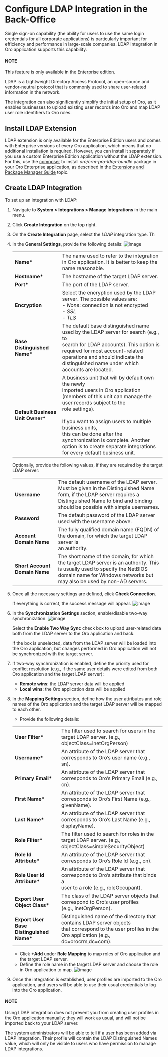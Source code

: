 <a id="user-guide-ldap-integration"></a>

# Configure LDAP Integration in the Back-Office

Single sign-on capability (the ability for users to use the same login credentials for all corporate applications) is
particularly important for efficiency and performance in large-scale companies. LDAP Integration in Oro application supports this capability.

#### NOTE
This feature is only available in the Enterprise edition.

LDAP is a Lightweight Directory Access Protocol, an open-source and vendor-neutral protocol that is commonly used to
share user-related information in the network.

The integration can also significantly simplify the initial setup of Oro, as it enables businesses to upload existing
user records into Oro and map LDAP user role identifiers to Oro roles.

## Install LDAP Extension

LDAP extension is only available for the Enterprise Edition users and comes with Enterprise versions of every Oro
application, which means that no additional installation is required. However, you can install it separately if you use a custom Enterprise Edition application without the LDAP extension. For this, use the <a href="https://getcomposer.org/doc/03-cli.md#require" target="_blank">composer</a> to install *oro/crm-pro-ldap-bundle* package in your Oro Enterprise application, as described in the [Extensions and Package Manager Guide](../../../../backend/extension/install-extension.md#cookbook-extensions-composer) topic.

## Create LDAP Integration

To set up an integration with LDAP:

1. Navigate to **System > Integrations > Manage Integrations** in the main menu.
2. Click **Create Integration** on the top right.
3. On the **Create Integration** page, select the *LDAP* integration type. Th
4. In the **General Settings**, provide the following details:
   ![image](user/img/system/integrations/ldap/ldap_general.png)

   |                                   |                                                                                                                                                                                                                                                                                                                                                                                                                                          |
   |-----------------------------------|------------------------------------------------------------------------------------------------------------------------------------------------------------------------------------------------------------------------------------------------------------------------------------------------------------------------------------------------------------------------------------------------------------------------------------------|
   | **Name\***                        | The name used to refer to the integration in Oro application. It is better to keep the name reasonable.                                                                                                                                                                                                                                                                                                                                  |
   | **Hostname\***                    | The hostname of the target LDAP server.                                                                                                                                                                                                                                                                                                                                                                                                  |
   | **Port\***                        | The port of the LDAP server.                                                                                                                                                                                                                                                                                                                                                                                                             |
   | **Encryption**                    | Select the encryption used by the LDAP server. The possible values are:<br/>- *None*: connection is not encrypted<br/>- *SSL*<br/>- *TLS*                                                                                                                                                                                                                                                                                                |
   | **Base Distinguished Name\***     | The default base distinguished name used by the LDAP server for search (e.g., to<br/>search for LDAP accounts). This option is required for most account-related operations and should indicate the<br/>distinguished name under which accounts are located.                                                                                                                                                                             |
   | **Default Business Unit Owner\*** | A [business unit](../../../glossary.md#term-Business-Unit) that will by default own the newly<br/>imported users in Oro application (members of this unit can manage the user records subject to the<br/>role settings).<br/><br/>If you want to assign users to multiple business units,<br/>this can be done after the synchronization is complete. Another option is to create separate integrations for every default business unit. |

   Optionally, provide the following values, if they are required by the target LDAP server:

   |                               |                                                                                                                                                                                                               |
   |-------------------------------|---------------------------------------------------------------------------------------------------------------------------------------------------------------------------------------------------------------|
   | **Username**                  | The default username of the LDAP server.<br/>Must be given in the Distinguished Name form, if the LDAP server requires a Distinguished Name to bind and binding<br/>should be possible with simple usernames. |
   | **Password**                  | The default password of the LDAP server used with the username above.                                                                                                                                         |
   | **Account Domain Name**       | The fully qualified domain name (FQDN) of the domain, for which the target LDAP server is<br/>an authority.                                                                                                   |
   | **Short Account Domain Name** | The short name of the domain, for which the target LDAP server is an authority. This<br/>is usually used to specify the NetBIOS domain name for Windows networks but may also be used by non-AD servers.      |
5. Once all the necessary settings are defined, click **Check Connection**.

   If everything is correct, the success message will appear.
   ![image](user/img/system/integrations/ldap/ldap_check_connection.png)
6. In the **Synchronization Settings** section, enable/disable two-way synchronization.
   ![image](user/img/system/integrations/ldap/ldap_synch.png)

   Select the **Enable Two Way Sync** check box to upload user-related data both from the LDAP server to the Oro application and back.

   If the box is unselected, data from the LDAP server will be loaded into the Oro application, but changes performed in Oro application will not be synchronized with the target server.
7. If two-way synchronization is enabled, define the priority used for conflict resolution (e.g., if the same user details were edited from both Oro application and the target LDAP server):
   * **Remote wins**: the LDAP server data will be applied
   * **Local wins**: the Oro application data will be applied
8. In the **Mapping Settings** section, define how the user attributes and role names of the Oro application and the target LDAP server will be mapped to each other.
   * Provide the following details:

   |                                           |                                                                                                                                                                  |
   |-------------------------------------------|------------------------------------------------------------------------------------------------------------------------------------------------------------------|
   | **User Filter\***                         | The filter used to search for users in the target LDAP server. (e.g.,<br/>objectClass=inetOrgPerson)                                                             |
   | **Username\***                            | An attribute of the LDAP server that corresponds to Oro’s user name (e.g., sn).                                                                                  |
   | **Primary Email\***                       | An attribute of the LDAP server that corresponds to Oro’s Primary Email (e.g., cn).                                                                              |
   | **First Name\***                          | An attribute of the LDAP server that corresponds to Oro’s First Name (e.g., givenName).                                                                          |
   | **Last Name\***                           | An attribute of the LDAP server that corresponds to Oro’s Last Name (e.g., displayName).                                                                         |
   | **Role Filter\***                         | The filter used to search for roles in the target LDAP server. (e.g.,<br/>objectClass=simpleSecurityObject)                                                      |
   | **Role Id Attribute\***                   | An attribute of the LDAP server that corresponds to Oro’s Role Id (e.g., cn).                                                                                    |
   | **Role User Id Attribute\***              | An attribute of the LDAP server that corresponds to Oro’s attribute that binds a<br/>user to a role (e.g., roleOccupant).                                        |
   | **Export User Object Class\***            | The class of the LDAP server objects that correspond to Oro’s user profiles<br/>(e.g., inetOrgPerson).                                                           |
   | **Export User Base Distinguished Name\*** | Distinguished name of the directory that contains LDAP server objects<br/>that correspond to  the user profiles in the Oro application (e.g., dc=orocrm,dc=com). |
   * Click **+Add** under **Role Mapping** to map roles of Oro application and the target LDAP server.
   * Define the role name in the target LDAP server and choose the role in Oro application to map.
     ![image](user/img/system/integrations/ldap/ldap_role_mapping_add_role.png)

9. Once the integration is established, user profiles are imported to the Oro application, and users will be able to use their
usual credentials to log into the Oro application.

#### NOTE
Using LDAP integration does not prevent you from creating user profiles in the Oro application manually; they will work as usual, and will not be imported back to your LDAP server.

The system administrators will be able to tell if a user has been added via LDAP integration. Their profile will contain the LDAP Distinguished Names value, which will only be visible to users who have permission to manage LDAP integrations.
